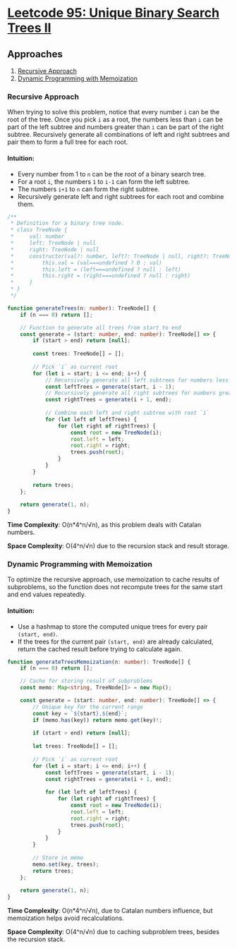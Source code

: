 # [Leetcode 95: Unique Binary Search Trees II](https://leetcode.com/problems/unique-binary-search-trees-ii/)

## Approaches
1. [Recursive Approach](#recursive-approach)
2. [Dynamic Programming with Memoization](#dynamic-programming-with-memoization)

### Recursive Approach

When trying to solve this problem, notice that every number `i` can be the root of the tree. Once you pick `i` as a root, the numbers less than `i` can be part of the left subtree and numbers greater than `i` can be part of the right subtree. Recursively generate all combinations of left and right subtrees and pair them to form a full tree for each root.

#### Intuition:

- Every number from 1 to `n` can be the root of a binary search tree.
- For a root `i`, the numbers `1` to `i-1` can form the left subtree.
- The numbers `i+1` to `n` can form the right subtree.
- Recursively generate left and right subtrees for each root and combine them.

```typescript
/**
 * Definition for a binary tree node.
 * class TreeNode {
 *     val: number
 *     left: TreeNode | null
 *     right: TreeNode | null
 *     constructor(val?: number, left?: TreeNode | null, right?: TreeNode | null) {
 *         this.val = (val===undefined ? 0 : val)
 *         this.left = (left===undefined ? null : left)
 *         this.right = (right===undefined ? null : right)
 *     }
 * }
 */

function generateTrees(n: number): TreeNode[] {
    if (n === 0) return [];

    // Function to generate all trees from start to end
    const generate = (start: number, end: number): TreeNode[] => {
        if (start > end) return [null];
        
        const trees: TreeNode[] = [];
        
        // Pick `i` as current root
        for (let i = start; i <= end; i++) {
            // Recursively generate all left subtrees for numbers less than `i`
            const leftTrees = generate(start, i - 1);
            // Recursively generate all right subtrees for numbers greater than `i`
            const rightTrees = generate(i + 1, end);
            
            // Combine each left and right subtree with root `i`
            for (let left of leftTrees) {
                for (let right of rightTrees) {
                    const root = new TreeNode(i);
                    root.left = left;
                    root.right = right;
                    trees.push(root);
                }
            }
        }
        
        return trees;
    };
    
    return generate(1, n);
}
```

**Time Complexity**: O(n*4^n/√n), as this problem deals with Catalan numbers.

**Space Complexity**: O(4^n/√n) due to the recursion stack and result storage.


### Dynamic Programming with Memoization

To optimize the recursive approach, use memoization to cache results of subproblems, so the function does not recompute trees for the same start and end values repeatedly.

#### Intuition:

- Use a hashmap to store the computed unique trees for every pair `(start, end)`.
- If the trees for the current pair `(start, end)` are already calculated, return the cached result before trying to calculate again.

```typescript
function generateTreesMemoization(n: number): TreeNode[] {
    if (n === 0) return [];

    // Cache for storing result of subproblems
    const memo: Map<string, TreeNode[]> = new Map();

    const generate = (start: number, end: number): TreeNode[] => {
        // Unique key for the current range
        const key = `${start},${end}`;
        if (memo.has(key)) return memo.get(key)!;
        
        if (start > end) return [null];
        
        let trees: TreeNode[] = [];
        
        // Pick `i` as current root
        for (let i = start; i <= end; i++) {
            const leftTrees = generate(start, i - 1);
            const rightTrees = generate(i + 1, end);
            
            for (let left of leftTrees) {
                for (let right of rightTrees) {
                    const root = new TreeNode(i);
                    root.left = left;
                    root.right = right;
                    trees.push(root);
                }
            }
        }
        
        // Store in memo
        memo.set(key, trees);
        return trees;
    };
    
    return generate(1, n);
}
```

**Time Complexity**: O(n*4^n/√n), due to Catalan numbers influence, but memoization helps avoid recalculations.

**Space Complexity**: O(4^n/√n) due to caching subproblem trees, besides the recursion stack.

